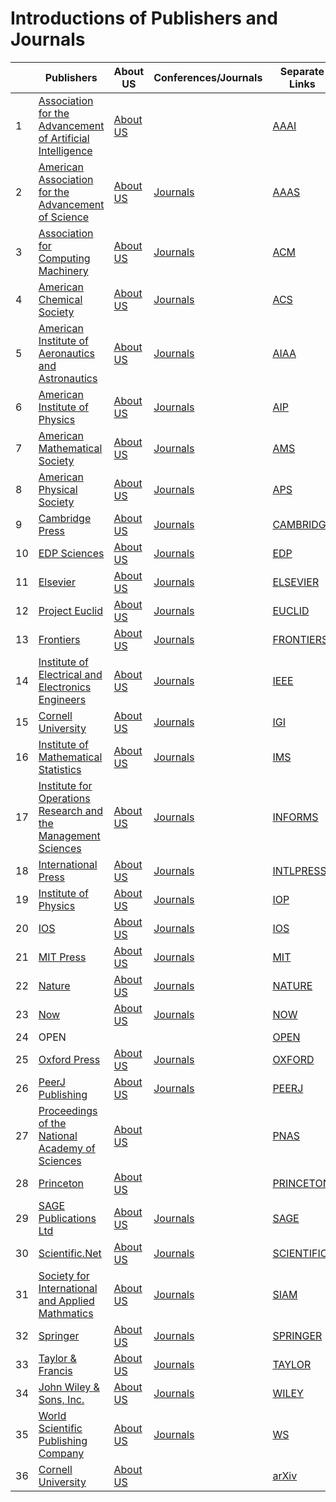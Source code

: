 # Introductions of Publishers and Journals

| |Publishers|About US|Conferences/Journals|Separate Links|
|-|-         |-       |-                   |-             |
| 1 | [Association for the Advancement of Artificial Intelligence](https://www.aaai.org/) | [About US](https://aaai.org/about-aaai/) |  | [AAAI](data/Journals/Publishers_Journals/AAAI.md) |
| 2 | [American Association for the Advancement of Science](https://www.science.org/) | [About US](https://www.science.org/content/page/aboutus) | [Journals](https://www.science.org/) | [AAAS](data/Journals/Publishers_Journals/AAAS.md) |
| 3 | [Association for Computing Machinery](https://www.acm.org/) | [About US](https://www.acm.org/about-acm/about-the-acm-organization) | [Journals](https://dl.acm.org/journals) | [ACM](data/Journals/Publishers_Journals/ACM.md) |
| 4 | [American Chemical Society](https://www.acs.org/) | [About US](https://www.acs.org/about.html) | [Journals](https://pubs.acs.org/.) | [ACS](data/Journals/Publishers_Journals/ACS.md) |
| 5 | [American Institute of Aeronautics and Astronautics](https://www.aiaa.org/) | [About US](https://aiaa.org/about-aiaa) | [Journals](https://aiaa.org/publications/journals/) | [AIAA](data/Journals/Publishers_Journals/AIAA.md) |
| 6 | [American Institute of Physics](https://pubs.aip.org/) | [About US](https://pubs.aip.org/pages/about) | [Journals](https://pubs.aip.org/pages/journals) | [AIP](data/Journals/Publishers_Journals/AIP.md) |
| 7 | [American Mathematical Society](https://www.ams.org/) | [About US](https://www.ams.org/about) | [Journals](https://www.ams.org/journals) | [AMS](data/Journals/Publishers_Journals/AMS.md) |
| 8 | [American Physical Society](https://journals.aps.org) | [About US](https://journals.aps.org/edannounce/aps-astrobites-partnership) | [Journals](https://journals.aps.org/all_journals) | [APS](data/Journals/Publishers_Journals/APS.md) |
| 9 | [Cambridge Press](https://www.cambridge.org/universitypress) | [About US](https://www.cambridge.org/universitypress/about-us) | [Journals](https://www.cambridge.org/core/publications/journals) | [CAMBRIDGE](data/Journals/Publishers_Journals/CAMBRIDGE.md) |
| 10 | [EDP Sciences](https://www.edpsciences.org/) | [About US](https://www.edpsciences.org/en/about-edp-sciences) | [Journals](https://publications.edpsciences.org/) | [EDP](data/Journals/Publishers_Journals/EDP.md) |
| 11 | [Elsevier](https://www.sciencedirect.com/) | [About US](https://www.elsevier.com/products/sciencedirect) | [Journals](https://www.sciencedirect.com/browse/journals-and-books?contentType=JL) | [ELSEVIER](data/Journals/Publishers_Journals/ELSEVIER.md) |
| 12 | [Project Euclid](https://projecteuclid.org) | [About US](https://projecteuclid.org/about) | [Journals](https://projecteuclid.org/browse) | [EUCLID](data/Journals/Publishers_Journals/EUCLID.md) |
| 13 | [Frontiers](https://www.frontiersin.org/) | [About US](https://www.frontiersin.org/about/mission) | [Journals](https://www.frontiersin.org/journals) | [FRONTIERS](data/Journals/Publishers_Journals/FRONTIERS.md) |
| 14 | [Institute of Electrical and Electronics Engineers](https://ieeexplore.ieee.org/) | [About US](https://ieeexplore.ieee.org/Xplorehelp/overview-of-ieee-xplore/about-ieee-xplore) | [Journals](https://ieeexplore.ieee.org/browse/periodicals/title) | [IEEE](data/Journals/Publishers_Journals/IEEE.md) |
| 15 | [Cornell University](https://www.igi-global.com/) | [About US](https://www.igi-global.com/about/) | [Journals](https://www.igi-global.com/journals/) | [IGI](data/Journals/Publishers_Journals/IGI.md) |
| 16 | [Institute of Mathematical Statistics](https://imstat.org/) | [About US](https://imstat.org/overview/) | [Journals](https://imstat.org/journals-and-publications/ims-journals-and-publications/) | [IMS](data/Journals/Publishers_Journals/IMS.md) |
| 17 | [Institute for Operations Research and the Management Sciences](https://pubsonline.informs.org/) | [About US](https://www.informs.org/Discover) | [Journals](https://www.informs.org/Publications/INFORMS-Journals) | [INFORMS](data/Journals/Publishers_Journals/INFORMS.md) |
| 18 | [International Press](https://intlpress.com/) | [About US](https://intlpress.com/home) | [Journals](https://intlpress.com/journals/journal) | [INTLPRESS](data/Journals/Publishers_Journals/INTLPRESS.md) |
| 19 | [Institute of Physics](https://ioppublishing.org/) | [About US](https://iopscience.iop.org/page/aboutiopscience) | [Journals](https://iopscience.iop.org/journalList) | [IOP](data/Journals/Publishers_Journals/IOP.md) |
| 20 | [IOS](https://www.iospress.com/) | [About US](https://www.iospress.com/about) | [Journals](https://www.iospress.com/products#journals) | [IOS](data/Journals/Publishers_Journals/IOS.md) |
| 21 | [MIT Press](https://direct.mit.edu/) | [About US](https://direct.mit.edu/journals/pages/About) | [Journals](https://direct.mit.edu/journals/pages/browse_by_title) | [MIT](data/Journals/Publishers_Journals/MIT.md) |
| 22 | [Nature](https://www.nature.com/) | [About US](https://www.nature.com/nature-portfolio/about) | [Journals](https://www.nature.com/siteindex) | [NATURE](data/Journals/Publishers_Journals/NATURE.md) |
| 23 | [Now](https://www.nowpublishers.com/) | [About US](https://www.nowpublishers.com/Home/About) | [Journals](https://www.nowpublishers.com/Journal) | [NOW](data/Journals/Publishers_Journals/NOW.md) |
| 24 | OPEN |  |  | [OPEN](data/Journals/Publishers_Journals/OPEN.md) |
| 25 | [Oxford Press](https://academic.oup.com/) | [About US](https://academic.oup.com/pages/about-oxford-academic) | [Journals](https://academic.oup.com/journals/pages/journals_a_to_z) | [OXFORD](data/Journals/Publishers_Journals/OXFORD.md) |
| 26 | [PeerJ Publishing](https://peerj.com/) | [About US](https://peerj.com/about/team/) | [Journals](https://peerj.com/) | [PEERJ](data/Journals/Publishers_Journals/PEERJ.md) |
| 27 | [Proceedings of the National Academy of Sciences](https://www.pnas.org/) | [About US](https://www.pnas.org/about) |  | [PNAS](data/Journals/Publishers_Journals/PNAS.md) |
| 28 | [Princeton](https://press.princeton.edu/) | [About US](https://press.princeton.edu/about) |  | [PRINCETON](data/Journals/Publishers_Journals/PRINCETON.md) |
| 29 | [SAGE Publications Ltd](https://www.sagepub.com/) | [About US](https://www.sagepub.com/about) | [Journals](https://journals.sagepub.com/) | [SAGE](data/Journals/Publishers_Journals/SAGE.md) |
| 30 | [Scientific.Net](https://www.scientific.net/) | [About US](https://www.scientific.net/Home/AboutUs) | [Journals](https://www.scientific.net/) | [SCIENTIFIC](data/Journals/Publishers_Journals/SCIENTIFIC.md) |
| 31 | [Society for International and Applied Mathmatics](https://epubs.siam.org) | [About US](https://www.siam.org/) | [Journals](https://epubs.siam.org/action/showPublications?pubType=journal) | [SIAM](data/Journals/Publishers_Journals/SIAM.md) |
| 32 | [Springer](https://www.springer.com/) | [About US](https://www.springer.com/jp/about-springer) | [Journals](https://link.springer.com/journals) | [SPRINGER](data/Journals/Publishers_Journals/SPRINGER.md) |
| 33 | [Taylor & Francis](https://www.tandfonline.com/) | [About US](https://www.tandfonline.com/why-publish-with-us) | [Journals](https://www.tandfonline.com/journals) | [TAYLOR](data/Journals/Publishers_Journals/TAYLOR.md) |
| 34 | [John Wiley & Sons, Inc.](https://www.wiley.com/) | [About US](https://www.wiley.com/en-jp/about) | [Journals](https://onlinelibrary.wiley.com/) | [WILEY](data/Journals/Publishers_Journals/WILEY.md) |
| 35 | [World Scientific Publishing Company](https://worldscientific.com/) | [About US](https://worldscientific.com/page/about/corporate-profile) | [Journals](https://worldscientific.com/page/wsjournals) | [WS](data/Journals/Publishers_Journals/WS.md) |
| 36 | [Cornell University](https://www.cornell.edu/) | [About US](https://info.arxiv.org/about/index.html) |  | [arXiv](data/Journals/Publishers_Journals/arXiv.md) |
